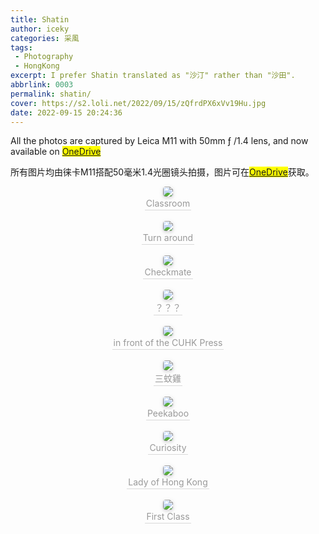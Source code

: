 ```yaml
---
title: Shatin
author: iceky
categories: 采風
tags:
 - Photography
 - HongKong
excerpt: I prefer Shatin translated as "沙汀" rather than "沙田".
abbrlink: 0003
permalink: shatin/
cover: https://s2.loli.net/2022/09/15/zQfrdPX6xVv19Hu.jpg
date: 2022-09-15 20:24:36
---
```


All the photos are captured by Leica M11 with 50mm ƒ /1.4 lens, and now available on <mark>[OneDrive](https://mycuhk-my.sharepoint.com/:f:/g/personal/1155152798_link_cuhk_edu_hk/EiEHOI_x9kdBuJ9l5kJykf8B0Cn6hfsX8jk2rGzjCTVBJQ?e=RyHugT)</mark>

所有图片均由徕卡M11搭配50毫米1.4光圈镜头拍摄，图片可在<mark>[OneDrive](https://mycuhk-my.sharepoint.com/:f:/g/personal/1155152798_link_cuhk_edu_hk/EiEHOI_x9kdBuJ9l5kJykf8B0Cn6hfsX8jk2rGzjCTVBJQ?e=RyHugT)</mark>获取。

<center>
    <img style="border-radius: 0.3125em;
    box-shadow: 0 2px 4px 0 rgba(34,36,38,.12),0 2px 10px 0 rgba(34,36,38,.08);" 
    src="https://i0.hdslb.com/bfs/album/1774f45064283aea7b2a26f9b042d2604fdbe9b4.jpg">
    <br>
    <div style="color:orange; border-bottom: 1px solid #d9d9d9;
    display: inline-block;
    color: #999;
    padding: 2px;">Classroom</div>
</center>


<br/>

<center>
    <img style="border-radius: 0.3125em;
    box-shadow: 0 2px 4px 0 rgba(34,36,38,.12),0 2px 10px 0 rgba(34,36,38,.08);" 
    src="https://i0.hdslb.com/bfs/album/bb09470e5fa1a30f053cf6435fe2983ae1296568.jpg">
    <br>
    <div style="color:orange; border-bottom: 1px solid #d9d9d9;
    display: inline-block;
    color: #999;
    padding: 2px;">Turn around</div>
</center>




<br/>

<center>
    <img style="border-radius: 0.3125em;
    box-shadow: 0 2px 4px 0 rgba(34,36,38,.12),0 2px 10px 0 rgba(34,36,38,.08);" 
    src="https://i0.hdslb.com/bfs/album/690e6236db7395ec3a097e631382cbda40958f35.jpg">
    <br>
    <div style="color:orange; border-bottom: 1px solid #d9d9d9;
    display: inline-block;
    color: #999;
    padding: 2px;">Checkmate</div>
</center>



<br/>

<center>
    <img style="border-radius: 0.3125em;
    box-shadow: 0 2px 4px 0 rgba(34,36,38,.12),0 2px 10px 0 rgba(34,36,38,.08);" 
    src="https://i0.hdslb.com/bfs/album/04cf7ebff759eb3933663e22ab187fcbea48486f.jpg">
    <br>
    <div style="color:orange; border-bottom: 1px solid #d9d9d9;
    display: inline-block;
    color: #999;
    padding: 2px;">？？？</div>
</center>

<br/>

<center>
    <img style="border-radius: 0.3125em;
    box-shadow: 0 2px 4px 0 rgba(34,36,38,.12),0 2px 10px 0 rgba(34,36,38,.08);" 
    src="https://i0.hdslb.com/bfs/album/8b45670beb16fc9c6edf715af282b68160acb79f.jpg">
    <br>
    <div style="color:orange; border-bottom: 1px solid #d9d9d9;
    display: inline-block;
    color: #999;
    padding: 2px;">in front of the CUHK Press</div>
</center>

<br/>

<center>
    <img style="border-radius: 0.3125em;
    box-shadow: 0 2px 4px 0 rgba(34,36,38,.12),0 2px 10px 0 rgba(34,36,38,.08);" 
    src="https://i0.hdslb.com/bfs/album/af54241710fc4d9844f3a3d59e3b7bff53107a5f.jpg">
    <br>
    <div style="color:orange; border-bottom: 1px solid #d9d9d9;
    display: inline-block;
    color: #999;
    padding: 2px;">三蚊雞</div>
</center>


<br/>

<center>
    <img style="border-radius: 0.3125em;
    box-shadow: 0 2px 4px 0 rgba(34,36,38,.12),0 2px 10px 0 rgba(34,36,38,.08);" 
    src="https://i0.hdslb.com/bfs/album/9cb40736423ad5b4114aaf5cc9f21eef42477aa3.jpg">
    <br>
    <div style="color:orange; border-bottom: 1px solid #d9d9d9;
    display: inline-block;
    color: #999;
    padding: 2px;">Peekaboo</div>
</center>





<br/>

<center>
    <img style="border-radius: 0.3125em;
    box-shadow: 0 2px 4px 0 rgba(34,36,38,.12),0 2px 10px 0 rgba(34,36,38,.08);" 
    src="https://i0.hdslb.com/bfs/album/18888ac34b8ae998922bdad67883256589712b04.jpg">
    <br>
    <div style="color:orange; border-bottom: 1px solid #d9d9d9;
    display: inline-block;
    color: #999;
    padding: 2px;">Curiosity</div>
</center>

<br/>

<center>
    <img style="border-radius: 0.3125em;
    box-shadow: 0 2px 4px 0 rgba(34,36,38,.12),0 2px 10px 0 rgba(34,36,38,.08);" 
    src="https://i0.hdslb.com/bfs/album/9462fa4a41332bc68ec2cf8cff755324262936d3.jpg">
    <br>
    <div style="color:orange; border-bottom: 1px solid #d9d9d9;
    display: inline-block;
    color: #999;
    padding: 2px;">Lady of Hong Kong</div>
</center>


<br/>

<center>
    <img style="border-radius: 0.3125em;
    box-shadow: 0 2px 4px 0 rgba(34,36,38,.12),0 2px 10px 0 rgba(34,36,38,.08);" 
    src="https://i0.hdslb.com/bfs/album/a45cd7da8147854fe577464e51dc7c4581c2a7f3.jpg">
    <br>
    <div style="color:orange; border-bottom: 1px solid #d9d9d9;
    display: inline-block;
    color: #999;
    padding: 2px;">First Class</div>
</center>
